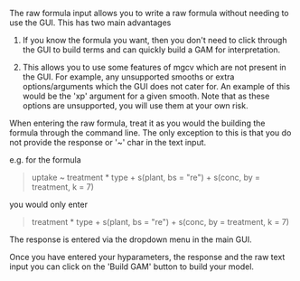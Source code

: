 The raw formula input allows you to write a raw formula without needing to use the GUI. This has two main advantages

1) If you know the formula you want, then you don't need to click through the GUI to build terms and can quickly build a GAM for interpretation.

2) This allows you to use some features of mgcv which are not present in the GUI. For example, any unsupported smooths or extra options/arguments which the GUI does not cater for. An example of this would be the 'xp' argument for a given smooth. Note that as these options are unsupported, you will use them at your own risk.

When entering the raw formula, treat it as you would the building the formula through the command line. The only exception to this is that you do not provide the response or '~' char in the text input.

e.g. for the formula 

> uptake ~ treatment * type + s(plant, bs = "re") + s(conc, by = treatment, k = 7)

you would only enter

> treatment * type + s(plant, bs = "re") + s(conc, by = treatment, k = 7)

The response is entered via the dropdown menu in the main GUI.

Once you have entered your hyparameters, the response and the raw text input you can click on the 'Build GAM' button to build your model.
